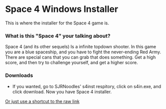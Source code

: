 # Space 4 Windows Installer
This is where the installer for the Space 4 game is.
### What is this "Space 4" your talking about?
Space 4 (and its other sequels) Is a infinite topdown shooter. In this game you are a blue spaceship, and you have to fight the never-ending Red Army. There are special cans that you can grab that does something. Get a high score, and then try to challenge yourself, and get a higher score.
### Downloads
* If you wanted, go to SJRNoodles' s4inst respitory, click on s4in.exe, and click download. Now you have Space 4 installer.

[Or just use a shortcut to the raw link](https://github.com/SJRNoodles/s4inst/raw/master/s4in.exe)
